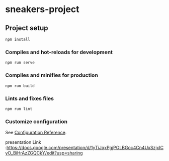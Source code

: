 # sneakers-project

## Project setup
```
npm install
```

### Compiles and hot-reloads for development
```
npm run serve
```

### Compiles and minifies for production
```
npm run build
```

### Lints and fixes files
```
npm run lint
```

### Customize configuration
See [Configuration Reference](https://cli.vuejs.org/config/).

presentation Link :https://docs.google.com/presentation/d/1yTiJqxPgjPOLBGoc4Cn4UxSzjxICyO_BiHrAzZGQCkY/edit?usp=sharing
